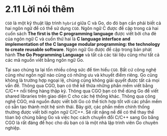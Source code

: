 # 2.11 Lời nói thêm

`CGO` là một kỹ thuật lập trình `hybrid` giữa C và Go, do đó bạn cần phải biết cả hai ngôn ngữ để có thể sử dụng `CGO`. Ngôn ngữ C được đề cập trong cả hai cuốn sách **The first is the C programming language** được viết bởi cha đẻ của ngôn ngữ C và cuốn thứ hai là **C language interface and implementation of the C language modular programming: the technology to create reusable software**. Ngôn ngữ Go được đề cập trong bản phát hành **The Go Programming Language** và tất cả các tài liệu cũng như tất cả các mã nguồn viết bằng ngôn ngữ Go.

Tại sao chúng ta lại tốn nhiều công sức để tìm hiểu `CGO`. Bất cứ công nghệ cũng như ngôn ngữ nào cũng có những ưu và khuyết điểm riêng. Go cũng không là trường hợp ngoại lệ, chúng cũng không giải quyết được tất cả mọi vấn đề. Thông qua CGO, bạn có thể kế thừa những phần mềm viết bằng C/C++ nổi tiếng hàng thập kỷ. Thông qua CGO bạn có thể dùng Go để viết shared libraries trên giao diện C cho các hệ thống khác. Thông qua công nghệ CGO, mã nguồn được viết bởi Go có thể tích hợp tốt với các phần mềm có sẵn tạo thành một hệ sinh thái. Bây giờ, các phần mềm chính thống thường được viết bởi ngôn ngữ C/C++. Sẽ rất nặng nề để có thể thay thế tòan bộ chúng bằng Go và việc học cách chuyển đổi C/C++ sang Go bằng CGO là rất đáng để học cho dù bạn có là một nhà lập trình viên Go chuyên nghiệp.
